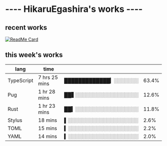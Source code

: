 # ---- HikaruEgashira's works ----

## recent works

[![ReadMe Card](https://github-readme-stats.vercel.app/api/pin/?username=twin-te&repo=twinte-front)](https://github.com/twin-te/twinte-front)

## this week's works

| lang        | time           |                       |        |
| ----------- | -------------- | --------------------- | ------ |
| TypeScript  | 7 hrs 25 mins  | █████████████▎░░░░░░░ |  63.4% |
| Pug         | 1 hr 28 mins   | ██▋░░░░░░░░░░░░░░░░░░ |  12.6% |
| Rust        | 1 hr 23 mins   | ██▍░░░░░░░░░░░░░░░░░░ |  11.8% |
| Stylus      | 18 mins        | ▌░░░░░░░░░░░░░░░░░░░░ |   2.6% |
| TOML        | 15 mins        | ▍░░░░░░░░░░░░░░░░░░░░ |   2.2% |
| YAML        | 14 mins        | ▍░░░░░░░░░░░░░░░░░░░░ |   2.0% |
